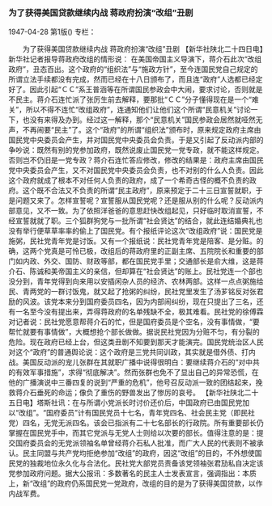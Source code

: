 ### 为了获得美国贷款继续内战  蒋政府扮演“改组”丑剧

1947-04-28
第1版()
专栏：

　　为了获得美国贷款继续内战
    蒋政府扮演“改组”丑剧
    【新华社陕北二十四日电】新华社记者报导蒋政府改组的情形说：
    在美国帝国主义导演下，蒋介石此次“改组政府”，丑态百出。这个政府的“组织法”与“施政方针”，至今连国民党自己规定的所谓立法手续都没有完成，然而已经在十八日颁布了，而且连“政府”人选都已经定好了。因此引起“ＣＣ”系王普涵等在所谓国民参政会中大闹，要求讨论，否则就是不民主。蒋介石连忙派了张厉生前去解释，要那批“ＣＣ”分子懂得现在是一个“难关”，所以不得不连忙“改组政府”，连通知他们让他们这个所谓“民意机关”讨论一下，也没有来得及办到。经过这一解释，那个“民意机关”国民参政会居然就哑然无声，不再闹要“民主”了。这个“政府”的所谓“组织法”颁布时，原来规定政府主席由国民党中央委员会产生，并对国民党中央委员会负责。于是又引起了反动派内部的争吵说：既然有别的党参加政府，既然说废止国民党一党专政，就不能这样规定。否则岂不仍旧是一党专政？蒋介石连忙答应修改，修改的结果是：政府主席由国民党中央委员会产生，又不对国民党中央委员会负责，也不对别的什么人负责。因此这个政府就成了根本不对任何人负责的政府，成了一个希奇古怪的概不负责的政府。这个既不合法又不负责的所谓“民主政府”，原来预定于二十三日宣誓就职，于是问题又来了。怎样宣誓呢？宣誓服从国民党呢？还是服从别的什么呢？反动派内部意见，又不一致。为了依照洋爸爸的意思赶快改组起见，只好临时取消宣誓，不经宣誓就就了职。三个狐群狗党与一批所谓“社会贤达”的结合，就此连结婚典礼也没有举行便草草率率的偷上了国民党。有个报纸评论这次“改组政府”说：国民党是施粥，民社党青年党是讨饭。又有一个报纸说：民社党青年党是陪客、是分赃。的确，这两个党真是可怜已极，改组后的蒋政府里的正副主席、五院院长和重要的部门如内政、外交、国防、财政等部，都在国民党手里；交通部长是俞大维，这是蒋介石、陈诚和美帝国主义的亲信，但却算在“社会贤达”的账上。民社党连一个部也没分到，青年党得到向来用以安插闲杂人员的经济、农林两部。这样一点点粥施给民、青两党的一群讨饭鬼，就又起了抢粥的纠纷，民社党里发生了汤芗铭反对张君励的风波。该党本来分到国府委员四名，因为内部闹纠纷，现在只提出了三名，还有一名至今没有提出来，弄得蒋政府的名单残缺不全，极其难看。民社党的徐傅霖对记者说：民社党愿意帮蒋介石的忙，但是国府委员是个空名，没有事情做，“要帮忙就要有事情做”，大概想抢个部长做做。据说民社党因为分赃不匀，有分裂的危险。现在政府已经上台，但这类丑剧不知要到那天才能演完。国民党统治区人民对这个“政府”的普通舆论说：这个政府是三党共同训政，其实就是借外债、打内战。美国反动派的宠儿张群在其就职广播中说得很明白：要继续蒋介石的“对中共的有效军事措施”，求得“彻底解决”。然而张群也免不了显出自己的异常恐慌，在他的广播演说中三番四复的说到“严重的危机”，他号召反动派一致的团结起来，挽救蒋介石垂死的命运；像负了重伤的野兽发出了惨厉的哀号。
    【新华社陕北二十五日电】塔斯社讯：在与所谓小党派长时讨价还价后，中国政府已由国民党加以“改组”。“国府委员”计有国民党员十七名，青年党四名、社会民主党（即民社党）四名，无党无派四名。该会已指派有二十七名部长的行政院。所有重要部长仍掌握在国民党手中，而其它党派与无党人士则给以次要的部长。值得注意的是：提交国府委员会的无党派领袖名单曾经蒋介石私人批准，而广大人民的代表则不被承认。民主同盟与共产党均拒绝参加“改组”的政府，因这“改组”的目的，不外想使国民党的独裁地位永久化与合法化。民社党大部党员责备该党领袖张君劢私自决定该党参加政府问题。据大公报讯：多数著名的民主人士发表宣言，强调指出：本质上，新“改组”的政府仍系国民党一党政府，改组的目的是为了获得美国贷款，以作内战军费。

